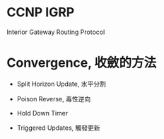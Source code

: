 # CCNP IGRP
Interior Gateway Routing Protocol

# Convergence, 收斂的方法

* Split Horizon Update, 水平分割

* Poison Reverse, 毒性逆向

* Hold Down Timer

* Triggered Updates, 觸發更新


